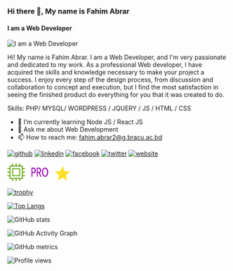 ### Hi there 👋, My name is Fahim Abrar
#### I am a Web Developer
![I am a Web Developer](https://pbs.twimg.com/profile_banners/1295810820/1435298363/1500x500)

Hi! My name is Fahim Abrar. I am a Web Developer, and I'm very passionate and dedicated to my work. As a professional Web developer, I have acquired the skills and knowledge necessary to make your project a success. I enjoy every step of the design process, from discussion and collaboration to concept and execution, but I find the most satisfaction in seeing the finished product do everything for you that it was created to do.

Skills: PHP/ MYSQL/ WORDPRESS / JQUERY / JS / HTML / CSS

- 🌱 I’m currently learning Node JS / React JS 
- 💬 Ask me about Web Development 
- 📫 How to reach me: fahim.abrar2@g.bracu.ac.bd 


[<img src='https://cdn.jsdelivr.net/npm/simple-icons@3.0.1/icons/github.svg' alt='github' height='40'>](https://github.com/fahimabrar2)  [<img src='https://cdn.jsdelivr.net/npm/simple-icons@3.0.1/icons/linkedin.svg' alt='linkedin' height='40'>](https://www.linkedin.com/in/fahimabrar9431/)  [<img src='https://cdn.jsdelivr.net/npm/simple-icons@3.0.1/icons/facebook.svg' alt='facebook' height='40'>](https://www.facebook.com/fpial)  [<img src='https://cdn.jsdelivr.net/npm/simple-icons@3.0.1/icons/twitter.svg' alt='twitter' height='40'>](https://twitter.com/FahimAbrar6)  [<img src='https://cdn.jsdelivr.net/npm/simple-icons@3.0.1/icons/icloud.svg' alt='website' height='40'>](https://fahimabrarsiddique.com)  

<a href='https://docs.github.com/en/developers'><img src='https://raw.githubusercontent.com/acervenky/animated-github-badges/master/assets/devbadge.gif' width='40' height='40'></a> <a href='https://github.com/pricing'><img src='https://raw.githubusercontent.com/acervenky/animated-github-badges/master/assets/pro.gif' width='40' height='40'></a> <a href='https://stars.github.com/'><img src='https://raw.githubusercontent.com/acervenky/animated-github-badges/master/assets/starbadge.gif' width='35' height='35'></a> 

[![trophy](https://github-profile-trophy.vercel.app/?username=fahimabrar2)](https://github.com/ryo-ma/github-profile-trophy)

[![Top Langs](https://github-readme-stats.vercel.app/api/top-langs/?username=fahimabrar2)](https://github.com/anuraghazra/github-readme-stats)

![GitHub stats](https://github-readme-stats.vercel.app/api?username=fahimabrar2&show_icons=true&count_private=true)  

![GitHub Activity Graph](https://activity-graph.herokuapp.com/graph?username=fahimabrar2)  

![GitHub metrics](https://metrics.lecoq.io/fahimabrar2)  

![Profile views](https://gpvc.arturio.dev/fahimabrar2)  

